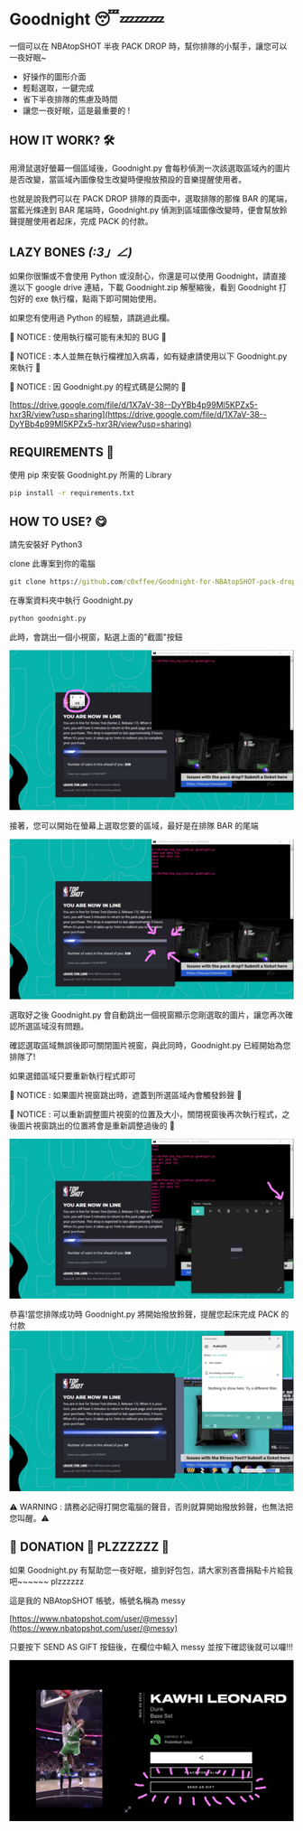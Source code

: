 Goodnight 😴💤💤💤
=======
一個可以在 NBAtopSHOT 半夜 PACK DROP 時，幫你排隊的小幫手，讓您可以一夜好眠~
* 好操作的圖形介面
* 輕鬆選取，一鍵完成
* 省下半夜排隊的焦慮及時間
* 讓您一夜好眠，這是最重要的 !

HOW IT WORK? 🛠️
-------------
用滑鼠選好螢幕一個區域後，Goodnight.py 會每秒偵測一次該選取區域內的圖片是否改變，當區域內圖像發生改變時便撥放預設的音樂提醒使用者。

也就是說我們可以在 PACK DROP 排隊的頁面中，選取排隊的那條 BAR 的尾端，當藍光條達到 BAR 尾端時，Goodnight.py 偵測到區域圖像改變時，便會幫放鈴聲提醒使用者起床，完成 PACK 的付款。


LAZY BONES _(:3」∠)_
-------------
如果你很懶或不會使用 Python 或沒耐心，你還是可以使用 Goodnight，請直接進以下 google drive 連結，下載 Goodnight.zip 解壓縮後，看到 Goodnight 打包好的 exe 執行檔，點兩下即可開始使用。

如果您有使用過 Python 的經驗，請跳過此欄。

🚸 NOTICE : 使用執行檔可能有未知的 BUG 🚸

🚸 NOTICE : 本人並無在執行檔裡加入病毒，如有疑慮請使用以下 Goodnight.py 來執行 🚸

🚸 NOTICE : 因 Goodnight.py 的程式碼是公開的 🚸

[https://drive.google.com/file/d/1X7aV-38--DyYBb4p99Ml5KPZx5-hxr3R/view?usp=sharing](https://drive.google.com/file/d/1X7aV-38--DyYBb4p99Ml5KPZx5-hxr3R/view?usp=sharing)



REQUIREMENTS 📝
-------------
使用 pip 來安裝 Goodnight.py 所需的 Library
```cmd
pip install -r requirements.txt
```

HOW TO USE? 😋
-------------
請先安裝好 Python3

clone 此專案到你的電腦
```cmd
git clone https://github.com/c0xffee/Goodnight-for-NBAtopSHOT-pack-drop.git
```

在專案資料夾中執行 Goodnight.py 
```cmd
python goodnight.py
```

此時，會跳出一個小視窗，點選上面的"截圖"按鈕

![](https://raw.githubusercontent.com/c0xffee/Goodnight-for-NBAtopSHOT-pack-drop/main/img/step_1.jpg)

接著，您可以開始在螢幕上選取您要的區域，最好是在排隊 BAR 的尾端

![](https://raw.githubusercontent.com/c0xffee/Goodnight-for-NBAtopSHOT-pack-drop/main/img/step_2.jpg)

選取好之後 Goodnight.py 會自動跳出一個視窗顯示您剛選取的圖片，讓您再次確認所選區域沒有問題。

確認選取區域無誤後即可關閉圖片視窗，與此同時，Goodnight.py 已經開始為您排隊了!

如果選錯區域只要重新執行程式即可

🚸 NOTICE : 如果圖片視窗跳出時，遮蓋到所選區域內會觸發鈴聲 🚸

🚸 NOTICE : 可以重新調整圖片視窗的位置及大小，關閉視窗後再次執行程式，之後圖片視窗跳出的位置將會是重新調整過後的 🚸


![](https://raw.githubusercontent.com/c0xffee/Goodnight-for-NBAtopSHOT-pack-drop/main/img/step_3.jpg)

恭喜!當您排隊成功時 Goodnight.py 將開始撥放鈴聲，提醒您起床完成 PACK 的付款
![](https://raw.githubusercontent.com/c0xffee/Goodnight-for-NBAtopSHOT-pack-drop/main/img/step_4.png)

⚠️ WARNING : 請務必記得打開您電腦的聲音，否則就算開始撥放鈴聲，也無法把您叫醒。⚠️


🥺 DONATION 🥺 PLZZZZZZ 🥺 
-------------
如果 Goodnight.py 有幫助您一夜好眠，搶到好包包，請大家別吝嗇捐點卡片給我吧~~~~~~ plzzzzzz

這是我的 NBAtopSHOT 帳號，帳號名稱為 messy

[https://www.nbatopshot.com/user/@messy](https://www.nbatopshot.com/user/@messy)

只要按下 SEND AS GIFT 按鈕後，在欄位中輸入 messy 並按下確認後就可以囉!!!

![](https://raw.githubusercontent.com/c0xffee/Goodnight-for-NBAtopSHOT-pack-drop/main/img/Inkedsend_me_gift_LI.jpg)



